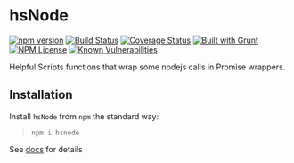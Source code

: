 hsNode 
========
[![npm version](https://badge.fury.io/js/hsnode.svg)](https://badge.fury.io/js/hsnode) 
[![Build Status](https://travis-ci.org/HelpfulScripts/hsNode.svg?branch=master)](https://travis-ci.org/HelpfulScripts/hsNode)
[![Coverage Status](https://coveralls.io/repos/github/HelpfulScripts/hsNode/badge.svg?branch=master)](https://coveralls.io/github/HelpfulScripts/hsNode?branch=master)
[![Built with Grunt](https://cdn.gruntjs.com/builtwith.svg)](https://gruntjs.com/) 
[![NPM License](https://img.shields.io/badge/license-MIT-brightgreen.svg)](https://www.npmjs.com/package/hsnode)
[![Known Vulnerabilities](https://snyk.io/test/github/HelpfulScripts/hsNode/badge.svg?targetFile=package.json)](https://snyk.io/test/github/HelpfulScripts/hsNode?targetFile=package.json)

Helpful Scripts functions that wrap some nodejs calls in Promise wrappers.

## Installation
Install `hsNode` from `npm` the standard way:
> `npm i hsnode`

See [docs](https://helpfulscripts.github.io/hsNode/#!/api/hsNode/0) for details